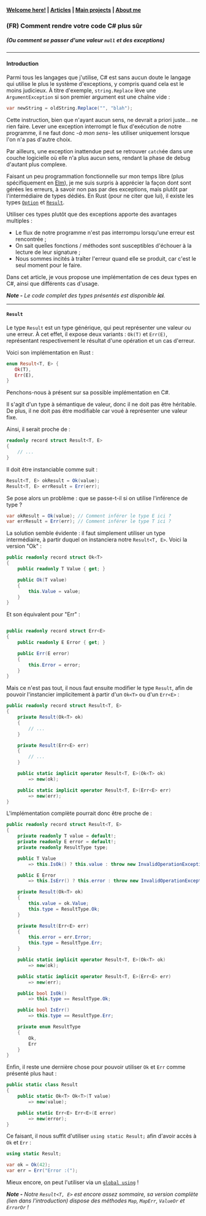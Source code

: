 #### [Welcome here!](https://vpenando.github.io) | [Articles](https://vpenando.github.io/articles.html) | [Main projects](https://vpenando.github.io/projects.html) | [About me](https://vpenando.github.io/about.html)

### (FR) Comment rendre votre code C# plus sûr
##### (Ou comment se passer d'une valeur `null` et des exceptions)

---

#### Introduction

Parmi tous les langages que j'utilise, C# est sans aucun doute le langage qui utilise le plus le système d'exceptions, y compris quand cela est le moins judicieux.
À titre d'exemple, `string.Replace` lève une `ArgumentException` si son premier argument est une chaîne vide :
```cs
var newString = oldString.Replace("", "blah");
```
Cette instruction, bien que n'ayant aucun sens, ne devrait a priori juste... ne rien faire.
Lever une exception interrompt le flux d'exécution de notre programme, il ne faut donc *-à mon sens-* les utiliser uniquement lorsque l'on n'a pas d'autre choix.

Par ailleurs, une exception inattendue peut se retrouver `catch`ée dans une couche logicielle où elle n'a plus aucun sens, rendant la phase de debug d'autant plus complexe.

Faisant un peu programmation fonctionnelle sur mon temps libre (plus spécifiquement en [Elm](https://elm-lang.org/)), je me suis surpris à apprécier la façon dont sont gérées les erreurs, à savoir non pas par des exceptions, mais plutôt par l'intermédiaire de types dédiés. En Rust (pour ne citer que lui), il existe les types [`Option`](https://doc.rust-lang.org/std/option/enum.Option.html) et [`Result`](https://doc.rust-lang.org/std/result/enum.Result.html).

Utiliser ces types plutôt que des exceptions apporte des avantages multiples :
- Le flux de notre programme n'est pas interrompu lorsqu'une erreur est rencontrée ;
- On sait quelles fonctions / méthodes sont susceptibles d'échouer à la lecture de leur signature ;
- Nous sommes incités à traîter l'erreur quand elle se produit, car c'est le seul moment pour le faire.

Dans cet article, je vous propose une implémentation de ces deux types en C#, ainsi que différents cas d'usage.

***Note -** Le code complet des types présentés est disponible **ici**.*

--- 

#### `Result`

Le type `Result` est un type générique, qui peut représenter une valeur *ou* une erreur.
À cet effet, il expose deux variants : `Ok(T)` et `Err(E)`, représentant respectivement le résultat d'une opération et un cas d'erreur.

Voici son implémentation en Rust :
```rs
enum Result<T, E> {
   Ok(T),
   Err(E),
}
```

Penchons-nous à présent sur sa possible implémentation en C#.

Il s'agit d'un type à sémantique de valeur, donc il ne doit pas être héritable.
De plus, il ne doit pas être modifiable car voué à représenter une valeur fixe.

Ainsi, il serait proche de :
```cs
readonly record struct Result<T, E>
{
    // ...
}
```

Il doit être instanciable comme suit :

```cs
Result<T, E> okResult = Ok(value);
Result<T, E> errResult = Err(err);
```
Se pose alors un problème : que se passe-t-il si on utilise l'inférence de type ?
```cs
var okResult = Ok(value); // Comment inférer le type E ici ?
var errResult = Err(err); // Comment inférer le type T ici ?
```
La solution semble évidente : il faut simplement utiliser un type intermédiaire, à partir duquel on instanciera notre `Result<T, E>`.
Voici la version "Ok" :
```cs
public readonly record struct Ok<T>
{
    public readonly T Value { get; }

    public Ok(T value)
    {
        this.Value = value;
    }
}
```
Et son équivalent pour "Err" :
```cs

public readonly record struct Err<E>
{
    public readonly E Error { get; }

    public Err(E error)
    {
        this.Error = error;
    }
}
```
Mais ce n'est pas tout, il nous faut ensuite modifier le type `Result`, afin de pouvoir l'instancier implicitement à partir d'un `Ok<T>` ou d'un `Err<E>` :
```cs
public readonly record struct Result<T, E>
{
    private Result(Ok<T> ok)
    {
        // ...
    }

    private Result(Err<E> err)
    {
        // ...
    }

    public static implicit operator Result<T, E>(Ok<T> ok)
        => new(ok);

    public static implicit operator Result<T, E>(Err<E> err)
        => new(err);
}
```
L'implémentation complète pourrait donc être proche de :
```cs
public readonly record struct Result<T, E>
{
    private readonly T value = default!;
    private readonly E error = default!;
    private readonly ResultType type;

    public T Value
        => this.IsOk() ? this.value : throw new InvalidOperationException();

    public E Error
        => this.IsErr() ? this.error : throw new InvalidOperationException();

    private Result(Ok<T> ok)
    {
        this.value = ok.Value;
        this.type = ResultType.Ok;
    }

    private Result(Err<E> err)
    {
        this.error = err.Error;
        this.type = ResultType.Err;
    }

    public static implicit operator Result<T, E>(Ok<T> ok)
        => new(ok);

    public static implicit operator Result<T, E>(Err<E> err)
        => new(err);

    public bool IsOk()
        => this.type == ResultType.Ok;

    public bool IsErr()
        => this.type == ResultType.Err;

    private enum ResultType
    {
        Ok,
        Err
    }
}
```
Enfin, il reste une dernière chose pour pouvoir utiliser `Ok` et `Err` comme présenté plus haut :
```cs
public static class Result
{
    public static Ok<T> Ok<T>(T value)
        => new(value);

    public static Err<E> Err<E>(E error)
        => new(error);
}
```
Ce faisant, il nous suffit d'utiliser `using static Result;` afin d'avoir accès à `Ok` et `Err` :
```cs
using static Result;

var ok = Ok(42);
var err = Err("Error :(");
```
Mieux encore, on peut l'utiliser via un [`global using`](https://learn.microsoft.com/en-us/dotnet/csharp/language-reference/keywords/using-directive#global-modifier) !

***Note -** Notre `Result<T, E>` est encore assez sommaire, sa version complète (lien dans l'introduction) dispose des méthodes `Map`, `MapErr`, `ValueOr` et `ErrorOr` !*
